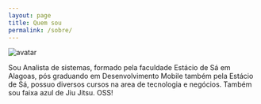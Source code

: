 ```yaml
---
layout: page
title: Quem sou
permalink: /sobre/
---
```

![avatar](https://avatars3.githubusercontent.com/u/13780312?v=4&s=460)

Sou Analista de sistemas, formado pela faculdade Estácio de Sá em Alagoas,
pós graduando em Desenvolvimento Mobile também pela Estácio de Sá, possuo diversos cursos na area de tecnologia e negócios. Também sou faixa azul de Jiu Jitsu. OSS!

<!-- This is the base Jekyll theme. You can find out more info about customizing your Jekyll theme, as well as basic Jekyll usage documentation at [jekyllrb.com](https://jekyllrb.com/)

You can find the source code for Minima at GitHub:
[jekyll][jekyll-organization] /
[minima](https://github.com/jekyll/minima)

You can find the source code for Jekyll at GitHub:
[jekyll][jekyll-organization] /
[jekyll](https://github.com/jekyll/jekyll)


[jekyll-organization]: https://github.com/jekyll -->
